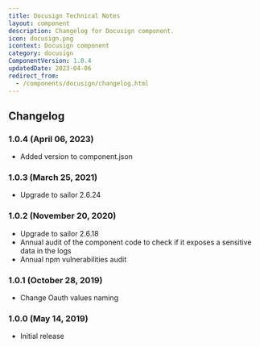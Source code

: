 ```yaml
---
title: Docusign Technical Notes
layout: component
description: Changelog for Docusign component.
icon: docusign.png
icontext: Docusign component
category: docusign
ComponentVersion: 1.0.4
updatedDate: 2023-04-06
redirect_from:
  - /components/docusign/changelog.html
---
```


## Changelog

### 1.0.4 (April 06, 2023)

* Added version to component.json

### 1.0.3 (March 25, 2021)

* Upgrade to sailor 2.6.24

### 1.0.2 (November 20, 2020)

* Upgrade to sailor 2.6.18
* Annual audit of the component code to check if it exposes a sensitive data in the logs
* Annual npm vulnerabilities audit

### 1.0.1 (October 28, 2019)

* Change Oauth values naming

### 1.0.0 (May 14, 2019)

* Initial release
